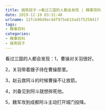 ```yaml
---
title: 搞笑段子->看过三国的人都会发现 | 糗事百科
date: 2019-12-10 03:31:48
urlname: 12fcb96d9ec4df975e615ad1f525041f
tags: 
- 糗事百科
categories:
- 糗事百科
- 搞笑段子
---
```

看过三国的人都会发现：1，曹操对关羽很好。

2，关羽带着嫂子待在曹操那里。

3，赵云救阿斗的时候曹操不让放箭。

4，刘备见到阿斗就想摔死他。

5，魏军攻到成都阿斗主动打开城门投降。


